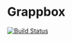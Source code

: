 # Grappbox
[![Build Status](https://travis-ci.com/nadeaul/Grappbox.svg?token=1hDxfXTwNMckYdj3SSrT&branch=Android-Fix-Work)](https://travis-ci.com/nadeaul/Grappbox)
